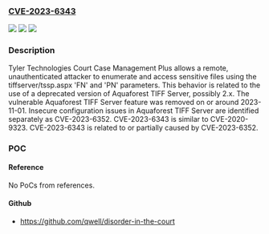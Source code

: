 ### [CVE-2023-6343](https://cve.mitre.org/cgi-bin/cvename.cgi?name=CVE-2023-6343)
![](https://img.shields.io/static/v1?label=Product&message=Court%20Case%20Management%20Plus&color=blue)
![](https://img.shields.io/static/v1?label=Version&message=0%3C%20~2023-11-01%20&color=brighgreen)
![](https://img.shields.io/static/v1?label=Vulnerability&message=CWE-287%20Improper%20Authentication&color=brighgreen)

### Description

Tyler Technologies Court Case Management Plus allows a remote, unauthenticated attacker to enumerate and access sensitive files using the tiffserver/tssp.aspx 'FN' and 'PN' parameters. This behavior is related to the use of a deprecated version of Aquaforest TIFF Server, possibly 2.x. The vulnerable Aquaforest TIFF Server feature was removed on or around 2023-11-01. Insecure configuration issues in Aquaforest TIFF Server are identified separately as CVE-2023-6352. CVE-2023-6343 is similar to CVE-2020-9323. CVE-2023-6343 is related to or partially caused by CVE-2023-6352.

### POC

#### Reference
No PoCs from references.

#### Github
- https://github.com/qwell/disorder-in-the-court


